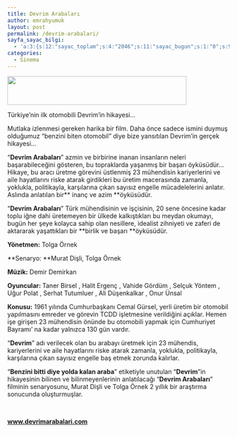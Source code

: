 ```yaml
---
title: Devrim Arabaları
author: emrahyumuk
layout: post
permalink: /devrim-arabalari/
sayfa_sayac_bilgi:
  - 'a:3:{s:12:"sayac_toplam";s:4:"2046";s:11:"sayac_bugun";s:1:"0";s:9:"son_okuma";s:10:"1364844790";}'
categories:
  - Sinema
---
```

<img class="alignnone" src="http://img232.imageshack.us/img232/2103/devrimarabalari2vr8.jpg" alt="" width="406" height="65" />

Türkiye&#8217;nin ilk otomobili Devrim&#8217;in hikayesi&#8230;

Mutlaka izlenmesi gereken harika bir film. Daha önce sadece ismini duymuş olduğumuz &#8220;benzini biten otomobil&#8221; diye bize yansıtılan Devrim&#8217;in gerçek hikayesi&#8230;

“**Devrim Arabaları**” azmin ve birbirine inanan insanların neleri başarabileceğini gösteren, bu topraklarda yaşanmış bir başarı öyküsüdür… Hikaye, bu aracı üretme görevini üstlenmiş 23 mühendisin kariyerlerini ve aile hayatlarını riske atarak girdikleri bu üretim macerasında zamanla, yoklukla, politikayla, karşılarına çıkan sayısız engelle mücadelelerini anlatır. Aslında anlatılan bir** inanç ve azim **öyküsüdür.

“**Devrim Arabaları**” Türk mühendisinin ve işçisinin, 20 sene öncesine kadar toplu iğne dahi üretemeyen bir ülkede kalkıştıkları bu meydan okumayı, bugün her şeye kolayca sahip olan nesillere, idealist zihniyeti ve zaferi de aktararak yaşattıkları bir **birlik ve başarı **öyküsüdür.

<!--more-->



**Yönetmen:** Tolga Örnek

**Senaryo: **Murat Dişli, Tolga Örnek

**Müzik:** Demir Demirkan

<div style="text-align: left;">
  <strong><span class="itembaslik">Oyuncular</span>: </strong><span class="turunculine_11_px" style="line-height: 15px;">Taner Birsel</span> , <span class="turunculine_11_px" style="line-height: 15px;">Halit Ergenç</span> , <span class="turunculine_11_px" style="line-height: 15px;">Vahide Gördüm</span> , <span class="turunculine_11_px" style="line-height: 15px;">Selçuk Yöntem</span> , <span class="turunculine_11_px" style="line-height: 15px;">Uğur Polat</span> , <span class="turunculine_11_px" style="line-height: 15px;">Serhat Tutumluer</span> , <span class="turunculine_11_px" style="line-height: 15px;">Ali Düşenkalkar</span> , <span class="turunculine_11_px" style="line-height: 15px;">Onur Ünsal</span>
</div>

**Konusu:** 1961 yılında Cumhurbaşkanı Cemal Gürsel, yerli üretim bir otomobil yapılmasını emreder ve görevin TCDD işletmesine verildiğini açıklar. Hemen işe girişen 23 mühendisin önünde bu otomobili yapmak için Cumhuriyet Bayramı&#8217; na kadar yalnızca 130 gün vardır.

“**Devrim**” adı verilecek olan bu arabayı üretmek için 23 mühendis, kariyerlerini ve aile hayatlarını riske atarak zamanla, yoklukla, politikayla, karşılarına çıkan sayısız engelle baş etmek zorunda kalırlar.

“**Benzini bitti diye yolda kalan araba**” etiketiyle unutulan “**Devrim**”in hikayesinin bilinen ve bilinmeyenlerinin anlatılacağı “**Devrim Arabaları**” filminin senaryosunu, Murat Dişli ve Tolga Örnek 2 yıllık bir araştırma sonucunda oluşturmuşlar.

<span style="color: #ffffff;">.</span>

<div style="text-align: left;">
  <strong><span class="itembaslik"><a href="http://www.devrimarabalari.com/" target="_blank">www.devrimarabalari.com</a></span></strong>
</div>

<div style="text-align: left;">
  <span style="color: #ffffff;">.</span>
</div>